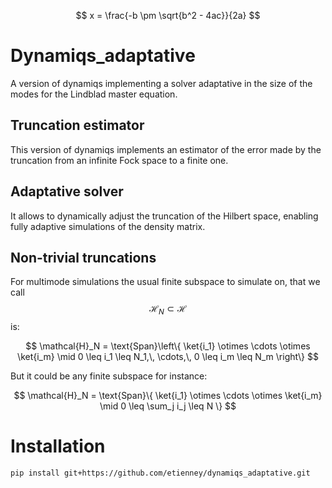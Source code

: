 <script type="text/javascript" async
  src="https://cdn.jsdelivr.net/npm/mathjax@3/es5/tex-mml-chtml.js">
</script>
$$ x = \frac{-b \pm \sqrt{b^2 - 4ac}}{2a} $$
# Dynamiqs_adaptative
A version of dynamiqs implementing a solver adaptative in the size of the modes for the Lindblad master equation.

## Truncation estimator 

This version of dynamiqs implements an estimator of the error made by the truncation from an infinite Fock space to a finite one.

## Adaptative solver

It allows to dynamically adjust the truncation of the Hilbert space, enabling fully adaptive simulations of the density matrix.

## Non-trivial truncations

For multimode simulations the usual finite subspace to simulate on, that we call $$\mathcal{H}_N \subset \mathcal{H}$$ is:

$$ \mathcal{H}_N = \text{Span}\left\{ \ket{i_1} \otimes \cdots \otimes \ket{i_m} \mid 0 \leq i_1 \leq N_1,\, \cdots,\, 0 \leq i_m \leq N_m \right\} $$

But it could be any finite subspace for instance:

<!-- $$ \mathcal{H}_N = \text{Span}\{ \ket{i_1} \otimes \cdots \otimes \ket{i_m} \mid 0 \leq i_1 \leq N_1,\, \cdots,\, 0 \leq i_m \leq N_m \} $$ -->
$$ \mathcal{H}_N = \text{Span}\{ \ket{i_1} \otimes \cdots \otimes \ket{i_m} \mid 0 \leq \sum_j i_j \leq N \} $$
<!-- $$ \mathcal{H}_N = \text{Span}\{ \ket{i_1} \otimes \cdots \otimes \ket{i_m} \mid 0 \leq \sum_{j=0}^{m} i_j \leq N \} $$ -->

# Installation 

```shell
pip install git+https://github.com/etienney/dynamiqs_adaptative.git
```
